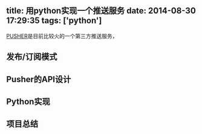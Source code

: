 title: 用python实现一个推送服务
date: 2014-08-30 17:29:35
tags: ['python']
---

[PUSHER](https://pusher.com)是目前比较火的一个第三方推送服务，



## 发布/订阅模式


## Pusher的API设计


## Python实现


## 项目总结

